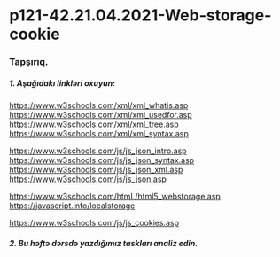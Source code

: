 # p121-42.21.04.2021-Web-storage-cookie



### Tapşırıq.


##### 1. Aşağıdakı linkləri oxuyun:
https://www.w3schools.com/xml/xml_whatis.asp<br />
https://www.w3schools.com/xml/xml_usedfor.asp<br />
https://www.w3schools.com/xml/xml_tree.asp<br />
https://www.w3schools.com/xml/xml_syntax.asp<br />

https://www.w3schools.com/js/js_json_intro.asp<br />
https://www.w3schools.com/js/js_json_syntax.asp<br />
https://www.w3schools.com/js/js_json_xml.asp<br />
https://www.w3schools.com/js/js_json.asp<br />

https://www.w3schools.com/htmL/html5_webstorage.asp<br />
https://javascript.info/localstorage<br />

https://www.w3schools.com/js/js_cookies.asp



##### 2. Bu həftə dərsdə yazdığımız taskları analiz edin.
